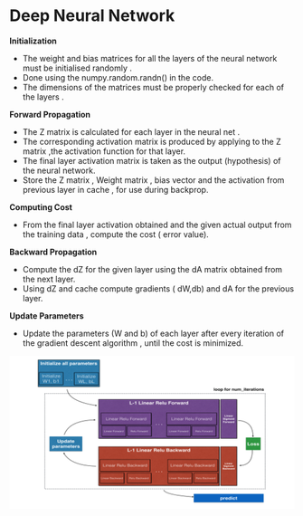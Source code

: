 # Deep Neural Network
  
**Initialization**
  
* The weight and bias matrices for all the layers of the neural network must be initialised randomly .  
* Done using the numpy.random.randn() in the code.  
* The dimensions of the matrices must be properly checked for each of the layers .
  
**Forward Propagation**
  
* The Z matrix is calculated for each layer in the neural net .  
* The corresponding activation matrix is produced by applying to the Z matrix ,the activation function for that layer.  
* The final layer activation matrix is taken as the output (hypothesis) of the neural network.  
* Store the Z matrix , Weight matrix , bias vector and the activation from previous layer in cache , for use during backprop.  
  
**Computing Cost**
  
* From the final layer activation obtained and the given actual output from the training data , compute the cost ( error value).  
  
**Backward Propagation**
  
* Compute the dZ for the given layer using the dA matrix obtained from the next layer.  
* Using dZ and cache compute gradients ( dW,db) and dA for the previous layer.  
  
**Update Parameters**
  
* Update the parameters (W and b) of each layer after every iteration of the gradient descent algorithm , until the cost is minimized.  
  
![dnn](dnn.PNG)
  


